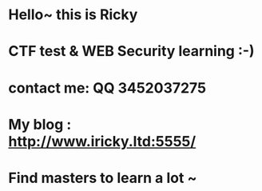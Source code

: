 # Hello~ this is Ricky

# CTF test & WEB Security learning :-)  

# contact me: QQ 3452037275  

# My blog : http://www.iricky.ltd:5555/ 

# Find masters to learn a lot ~  

